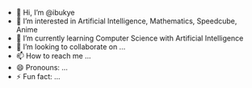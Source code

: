 - 👋 Hi, I’m @ibukye
- 👀 I’m interested in Artificial Intelligence, Mathematics, Speedcube, Anime
- 🌱 I’m currently learning Computer Science with Artificial Intelligence
- 💞️ I’m looking to collaborate on ...
- 📫 How to reach me ...
- 😄 Pronouns: ...
- ⚡ Fun fact: ...

<!---
ibukye/ibukye is a ✨ special ✨ repository because its `README.md` (this file) appears on your GitHub profile.
You can click the Preview link to take a look at your changes.
--->
